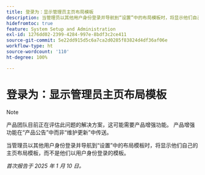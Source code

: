 ```yaml
---
title: 登录为：显示管理员主页布局模板
description: 当管理员以其他用户身份登录并导航到“设置”中的布局模板时，将显示他们自己的主页布局模板，而不是他们以用户身份登录的模板。
hidefromtoc: true
feature: System Setup and Administration
exl-id: 1276dd02-2399-4284-997e-8bdf3c2ce411
source-git-commit: 5e22dd915d5c6a7ca2d0285f83824d4df36af06e
workflow-type: ht
source-wordcount: '110'
ht-degree: 100%

---
```


# 登录为：显示管理员主页布局模板

>[!NOTE]
>
>产品团队目前正在评估此问题的解决方案，这可能需要产品增强功能。 产品增强功能在“产品公告”中而非“维护更新”中传送。

当管理员以其他用户身份登录并导航到“设置”中的布局模板时，将显示他们自己的主页布局模板，而不是他们以用户身份登录的模板。

_首次报告于 2025 年 1 月 10 日。_
